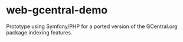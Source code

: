 # web-gcentral-demo
Prototype using Symfony/PHP for a ported version of the GCentral.org package indexing features.
